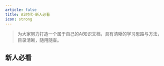 ```yaml
---
article: false
title: Ai时代-新人必看
icon: strong
---
```


> 为大家努力打造一个属于自己的Ai知识文档，具有清晰的学习思路与方法，目录清晰，随用随查。
>

## 新人必看